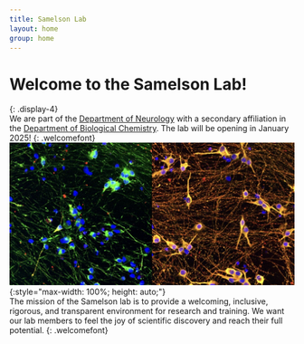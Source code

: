 ```yaml
---
title: Samelson Lab
layout: home
group: home
---
```


# Welcome to the Samelson Lab!
{: .display-4}
<br>
We are part of the [Department of Neurology](https://www.uclahealth.org/departments/neurology) with a secondary affiliation in the [Department of Biological Chemistry](https://biolchem.ucla.edu/). The lab will be opening in January 2025!
{: .welcomefont}
![Fraser lab logo](/static/img/NeuronFun.jpeg){:style="max-width: 100%; height: auto;"}
<br>
The mission of the Samelson lab is to provide a welcoming, inclusive, rigorous, and transparent environment for research and training. We want our lab members to feel the joy of scientific discovery and reach their full potential.
{: .welcomefont}

